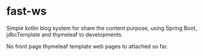 # fast-ws

Simple kotlin blog system for share the content purpose, using Spring Boot, jdbcTemplate and thymeleaf to developments.

No front page thymeleaf template web pages to attached so far.
